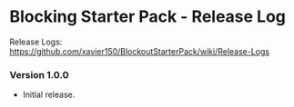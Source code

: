 # Blocking Starter Pack - Release Log
Release Logs: https://github.com/xavier150/BlockoutStarterPack/wiki/Release-Logs

###  Version 1.0.0

- Initial release.
